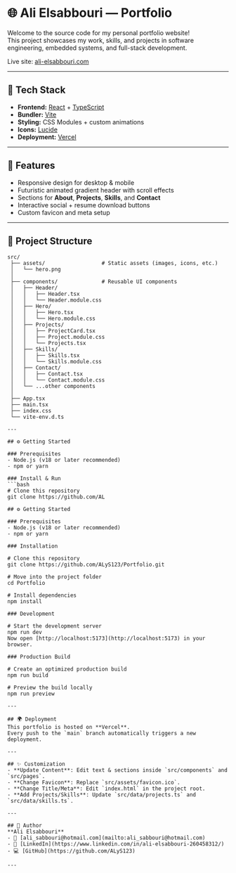 # 🌐 Ali Elsabbouri — Portfolio

Welcome to the source code for my personal portfolio website!  
This project showcases my work, skills, and projects in software engineering, embedded systems, and full-stack development.  

Live site: [ali-elsabbouri.com](https://ali-elsabbouri.com)

---

## 🚀 Tech Stack
- **Frontend:** [React](https://reactjs.org/) + [TypeScript](https://www.typescriptlang.org/)  
- **Bundler:** [Vite](https://vitejs.dev/)  
- **Styling:** CSS Modules + custom animations  
- **Icons:** [Lucide](https://lucide.dev/)  
- **Deployment:** [Vercel](https://vercel.com/)  

---

## 📸 Features
- Responsive design for desktop & mobile  
- Futuristic animated gradient header with scroll effects  
- Sections for **About**, **Projects**, **Skills**, and **Contact**  
- Interactive social + resume download buttons  
- Custom favicon and meta setup  

---

## 📂 Project Structure
```text
src/
 ├── assets/                  # Static assets (images, icons, etc.)
 │   └── hero.png
 │
 ├── components/              # Reusable UI components
 │   ├── Header/
 │   │   ├── Header.tsx
 │   │   └── Header.module.css
 │   ├── Hero/
 │   │   ├── Hero.tsx
 │   │   └── Hero.module.css
 │   ├── Projects/
 │   │   ├── ProjectCard.tsx
 │   │   ├── Project.module.css
 │   │   └── Projects.tsx
 │   ├── Skills/
 │   │   ├── Skills.tsx
 │   │   └── Skills.module.css
 │   ├── Contact/
 │   │   ├── Contact.tsx
 │   │   └── Contact.module.css
 │   └── ...other components
 │
 ├── App.tsx
 ├── main.tsx
 ├── index.css
 └── vite-env.d.ts

---

## ⚙️ Getting Started

### Prerequisites
- Node.js (v18 or later recommended)
- npm or yarn

### Install & Run
```bash
# Clone this repository
git clone https://github.com/AL

## ⚙️ Getting Started

### Prerequisites
- Node.js (v18 or later recommended)
- npm or yarn

### Installation

# Clone this repository
git clone https://github.com/ALyS123/Portfolio.git

# Move into the project folder
cd Portfolio

# Install dependencies
npm install

### Development

# Start the development server
npm run dev
Now open [http://localhost:5173](http://localhost:5173) in your browser.

### Production Build

# Create an optimized production build
npm run build

# Preview the build locally
npm run preview

---

## 🌍 Deployment
This portfolio is hosted on **Vercel**.  
Every push to the `main` branch automatically triggers a new deployment.  

---

## ✨ Customization
- **Update Content**: Edit text & sections inside `src/components` and `src/pages`.  
- **Change Favicon**: Replace `src/assets/favicon.ico`.  
- **Change Title/Meta**: Edit `index.html` in the project root.  
- **Add Projects/Skills**: Update `src/data/projects.ts` and `src/data/skills.ts`.  

---

## 👤 Author
**Ali Elsabbouri**  
- 📧 [ali_sabbouri@hotmail.com](mailto:ali_sabbouri@hotmail.com)  
- 💼 [LinkedIn](https://www.linkedin.com/in/ali-elsabbouri-260458312/)  
- 💻 [GitHub](https://github.com/ALyS123)  

---